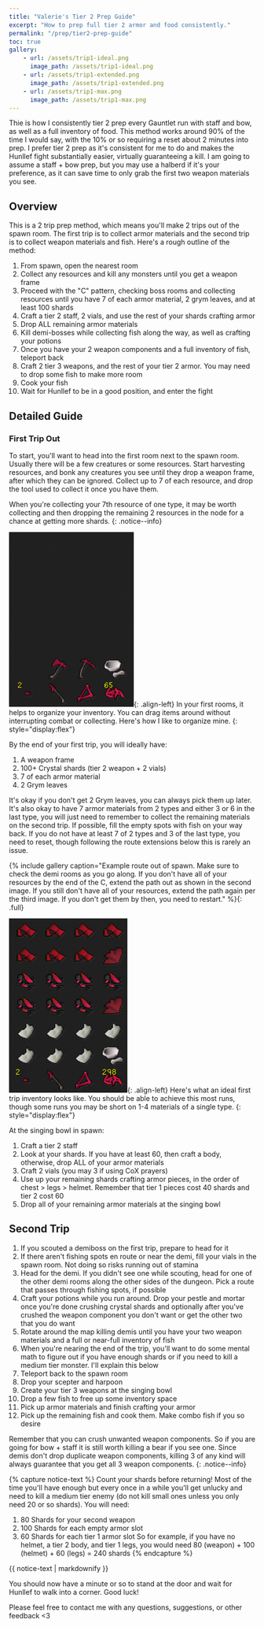 ```yaml
---
title: "Valerie's Tier 2 Prep Guide"
excerpt: "How to prep full tier 2 armor and food consistently."
permalink: "/prep/tier2-prep-guide"
toc: true
gallery:
    - url: /assets/trip1-ideal.png
      image_path: /assets/trip1-ideal.png
    - url: /assets/trip1-extended.png
      image_path: /assets/trip1-extended.png
    - url: /assets/trip1-max.png
      image_path: /assets/trip1-max.png
---
```


Thie is how I consistently tier 2 prep every Gauntlet run with staff and bow, as well as a full inventory of food. This method works around 90% of the time I would say, with the 10% or so requiring a reset about 2 minutes into prep. I prefer tier 2 prep as it's consistent for me to do and makes the Hunllef fight substantially easier, virtually guaranteeing a kill. I am going to assume a staff + bow prep, but you may use a halberd if it's your preference, as it can save time to only grab the first two weapon materials you see.

## Overview
This is a 2 trip prep method, which means you'll make 2 trips out of the spawn room. The first trip is to collect armor materials and the second trip is to collect weapon materials and fish. Here's a rough outline of the method:

1. From spawn, open the nearest room
2. Collect any resources and kill any monsters until you get a weapon frame
3. Proceed with the "C" pattern, checking boss rooms and collecting resources until you have 7 of each armor material, 2 grym leaves, and at least 100 shards
4. Craft a tier 2 staff, 2 vials, and use the rest of your shards crafting armor
5. Drop ALL remaining armor materials
6. Kill demi-bosses while collecting fish along the way, as well as crafting your potions
7. Once you have your 2 weapon components and a full inventory of fish, teleport back
8. Craft 2 tier 3 weapons, and the rest of your tier 2 armor. You may need to drop some fish to make more room
9. Cook your fish
10. Wait for Hunllef to be in a good position, and enter the fight

## Detailed Guide
### First Trip Out
To start, you'll want to head into the first room next to the spawn room. Usually there will be a few creatures or some resources. Start harvesting resources, and bonk any creatures you see until they drop a weapon frame, after which they can be ignored. Collect up to 7 of each resource, and drop the tool used to collect it once you have them.

When you're collecting your 7th resource of one type, it may be worth collecting and then dropping the remaining 2 resources in the node for a chance at getting more shards.
{: .notice--info}

![starting-inventory](/assets/starting-inventory.png){: .align-left} In your first rooms, it helps to organize your inventory. You can drag items around without interrupting combat or collecting. Here's how I like to organize mine.
{: style="display:flex"}

By the end of your first trip, you will ideally have:
1. A weapon frame
2. 100+ Crystal shards (tier 2 weapon + 2 vials)
3. 7 of each armor material
4. 2 Grym leaves

It's okay if you don't get 2 Grym leaves, you can always pick them up later. It's also okay to have 7 armor materials from 2 types and either 3 or 6 in the last type, you will just need to remember to collect the remaining materials on the second trip. If possible, fill the empty spots with fish on your way back. If you do not have at least 7 of 2 types and 3 of the last type, you need to reset, though following the route extensions below this is rarely an issue.

{% include gallery caption="Example route out of spawn. Make sure to check the demi rooms as you go along. If you don't have all of your resources by the end of the C, extend the path out as shown in the second image. If you still don't have all of your resources, extend the path again per the third image. If you don't get them by then, you need to restart." %}{: .full}

![full-inventory](/assets/trip1-full-inventory.png){: .align-left} Here's what an ideal first trip inventory looks like. You should be able to achieve this most runs, though some runs you may be short on 1-4 materials of a single type.
{: style="display:flex"}

At the singing bowl in spawn:
1. Craft a tier 2 staff
2. Look at your shards. If you have at least 60, then craft a body, otherwise, drop ALL of your armor materials
3. Craft 2 vials (you may 3 if using CoX prayers)
4. Use up your remaining shards crafting armor pieces, in the order of chest > legs > helmet. Remember that tier 1 pieces cost 40 shards and tier 2 cost 60
5. Drop all of your remaining armor materials at the singing bowl

## Second Trip
1. If you scouted a demiboss on the first trip, prepare to head for it
2. If there aren't fishing spots en route or near the demi, fill your vials in the spawn room. Not doing so risks running out of stamina
3. Head for the demi. If you didn't see one while scouting, head for one of the other demi rooms along the other sides of the dungeon. Pick a route that passes through fishing spots, if possible
4. Craft your potions while you run around. Drop your pestle and mortar once you're done crushing crystal shards and optionally after you've crushed the weapon component you don't want or get the other two that you do want
5. Rotate around the map killing demis until you have your two weapon materials and a full or near-full inventory of fish
6. When you're nearing the end of the trip, you'll want to do some mental math to figure out if you have enough shards or if you need to kill a medium tier monster. I'll explain this below
7. Teleport back to the spawn room
8. Drop your scepter and harpoon
9. Create your tier 3 weapons at the singing bowl
10. Drop a few fish to free up some inventory space
11. Pick up armor materials and finish crafting your armor
12. Pick up the remaining fish and cook them. Make combo fish if you so desire

Remember that you can crush unwanted weapon components. So if you are going for bow + staff it is still worth killing a bear if you see one. Since demis don't drop duplicate weapon components, killing 3 of any kind will always guarantee that you get all 3 weapon components.
{: .notice--info}


{% capture notice-text %}
Count your shards before returning! Most of the time you'll have enough but every once in a while you'll get unlucky and need to kill a medium tier enemy (do not kill small ones unless you only need 20 or so shards).
You will need:
1. 80 Shards for your second weapon
2. 100 Shards for each empty armor slot
3. 60 Shards for each tier 1 armor slot
So for example, if you have no helmet, a tier 2 body, and tier 1 legs, you would need 80 (weapon) + 100 (helmet) + 60 (legs) = 240 shards
{% endcapture %}
<div class="notice--danger">
    {{ notice-text | markdownify }}
</div>

You should now have a minute or so to stand at the door and wait for Hunllef to walk into a corner. Good luck!

Please feel free to contact me with any questions, suggestions, or other feedback \<3
